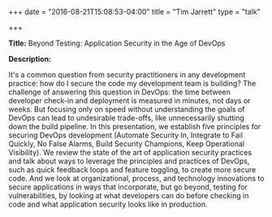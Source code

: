 +++
date = "2016-08-21T15:08:53-04:00"
title = "Tim Jarrett"
type = "talk"

+++

<div class="span-15  ">
  <div class="span-15  last ">
  <p><strong>Title:</strong>
Beyond Testing: Application Security in the Age of DevOps
</p>

<p><strong>Description:</strong></p>

<p>
It's a common question from security practitioners in any development practice: how do I secure the code my development team is building? The challenge of answering this question in DevOps: the time between developer check-in and deployment is measured in minutes, not days or weeks. But focusing only on speed without understanding the goals of DevOps can lead to undesirable trade-offs, like unnecessarily shutting down the build pipeline. In this presentation, we establish five principles for securing DevOps development (Automate Security In, Integrate to Fail Quickly, No False Alarms, Build Security Champions, Keep Operational Visibility). We review the state of the art of application security practices and talk about ways to leverage the principles and practices of DevOps, such as quick feedback loops and feature toggling,  to create more secure code. And we look at organizational, process, and technology innovations to secure applications in ways that incorporate, but go beyond, testing for vulnerabilities, by looking at what developers can do before checking in code and what application security looks like in production.
</p>
<p>

  </div>
</div>

